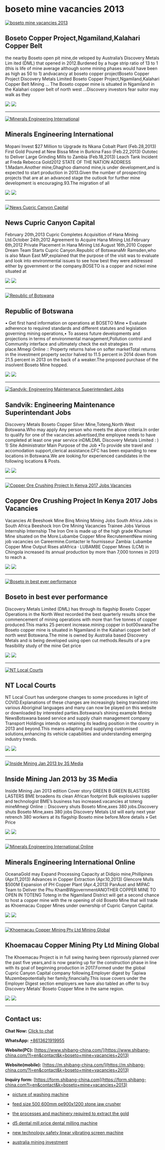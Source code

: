 # boseto mine vacancies 2013

<a href="https://swt.shibang-china.com/?l=en&img&k=boseto+mine+vacancies+2013" target="_blank">![boseto mine vacancies 2013](http://static.shibang-china.com/all-800x300/839.jpg)</a>

## Boseto Copper Project,Ngamiland,Kalahari Copper Belt
the nearby Boseto open pit mine,de veloped by Australia’s Discovery Metals Lim ited (DML) that opened in 2012.Burdened by a huge strip ratio of 13 to 1 (this is life of mine average although some mining phases would have been as high as 50 to 1) andvacancy at boseto copper projectBoseto Copper Project Discovery Metals Limited Boseto Copper Project,Ngamiland,Kalahari Copper Belt Mining … The Boseto copper mine is situated in Ngamiland in the Kalahari copper belt of north west …Discovery investors fear suitor may walk as they


<a href="https://whatsapp.shibangsoft.com/WhatsApp.php" target="_blank" title="WhatsApp">![](http://static.shibang-china.com/icon/whatsapp.png)</a> <a href="https://swt.shibang-china.com/?l=en&icon&k=boseto+mine+vacancies+2013" target="_blank">![](http://static.shibang-china.com/icon/chat-en.png)</a>

---

<a href="https://swt.shibang-china.com/?l=en&img&k=boseto+mine+vacancies+2013" target="_blank">![Minerals Engineering International](http://static.shibang-china.com/all-800x300/1242.jpg)</a>

## Minerals Engineering International
Mopani Invest $27 Million to Upgrade its Nkana Cobalt Plant (Feb.28,2013) First Gold Poured at New Bissa Mine in Burkina Faso (Feb.22,2013) Outotec to Deliver Large Grinding Mills to Zambia (Feb.18,2013) Leach Tank Incident at Freda Rebecca Gold‪2012 STATE OF THE NATION ADDRESS 1.Madam.Another mine,Ghaghoo diamond mine,is under development,and is expected to start production in 2013.Given the number of prospecting projects that are at an advanced stage the outlook for further mine development is encouraging.93.The migration of all


<a href="https://whatsapp.shibangsoft.com/WhatsApp.php" target="_blank" title="WhatsApp">![](http://static.shibang-china.com/icon/whatsapp.png)</a> <a href="https://swt.shibang-china.com/?l=en&icon&k=boseto+mine+vacancies+2013" target="_blank">![](http://static.shibang-china.com/icon/chat-en.png)</a>

---

<a href="https://swt.shibang-china.com/?l=en&img&k=boseto+mine+vacancies+2013" target="_blank">![News Cupric Canyon Capital](http://static.shibang-china.com/all-800x300/391.jpg)</a>

## News Cupric Canyon Capital
February 20th,2013 Cupric Completes Acquisition of Hana Mining Ltd.October 24th,2012 Agreement to Acquire Hana Mining Ltd.February 6th,2012 Private Placement in Hana Mining Ltd.August 16th,2010 Copper Dream Team Starts Cupric Canyon.Republic of BotswanaMr Ramsden,who is also Maun East MP,explained that the purpose of the visit was to evaluate and look into environmental issues to see how best they were addressed either by government or the company.BOSETO is a copper and nickel mine situated at


<a href="https://whatsapp.shibangsoft.com/WhatsApp.php" target="_blank" title="WhatsApp">![](http://static.shibang-china.com/icon/whatsapp.png)</a> <a href="https://swt.shibang-china.com/?l=en&icon&k=boseto+mine+vacancies+2013" target="_blank">![](http://static.shibang-china.com/icon/chat-en.png)</a>

---

<a href="https://swt.shibang-china.com/?l=en&img&k=boseto+mine+vacancies+2013" target="_blank">![Republic of Botswana](http://static.shibang-china.com/all-800x300/156.jpg)</a>

## Republic of Botswana
• Get first hand information on operations at BOSETO Mine • Evaluate adherence to required standards and different statutes and legislation governing mining operations,• To assess future developments and projections in terms of environmental management,Pollution control and Community interface and ultimately check the exit strategies in place.Mmegi Online :: Property returns halve on softer marketTotal returns in the investment property sector halved to 11.5 percent in 2014 down from 21.5 percent in 2013 on the back of a weaker.The proposed purchase of the insolvent Boseto Mine hopped.


<a href="https://whatsapp.shibangsoft.com/WhatsApp.php" target="_blank" title="WhatsApp">![](http://static.shibang-china.com/icon/whatsapp.png)</a> <a href="https://swt.shibang-china.com/?l=en&icon&k=boseto+mine+vacancies+2013" target="_blank">![](http://static.shibang-china.com/icon/chat-en.png)</a>

---

<a href="https://swt.shibang-china.com/?l=en&img&k=boseto+mine+vacancies+2013" target="_blank">![Sandvik: Engineering Maintenance Superintendant Jobs](http://static.shibang-china.com/all-800x300/1206.jpg)</a>

## Sandvik: Engineering Maintenance Superintendant Jobs
Discovery Metals Boseto Copper Silver Mine,Toteng,North West Botswana.Who may apply Any person who meets the above criteria.In order to qualify for one of the vacancies advertised,the employee needs to have completed at least one year service inDMLDML Discovery Metals Limited : ) 1) Site Administrator Main Purpose of the Job •To provide site travel and accomodation support,clerical assistance.CFC has been expanding to new locations in Botswana.We are looking.for experienced candidates in the following locations &amp; Posts.


<a href="https://whatsapp.shibangsoft.com/WhatsApp.php" target="_blank" title="WhatsApp">![](http://static.shibang-china.com/icon/whatsapp.png)</a> <a href="https://swt.shibang-china.com/?l=en&icon&k=boseto+mine+vacancies+2013" target="_blank">![](http://static.shibang-china.com/icon/chat-en.png)</a>

---

<a href="https://swt.shibang-china.com/?l=en&img&k=boseto+mine+vacancies+2013" target="_blank">![Copper Ore Crushing Project In Kenya 2017 Jobs Vacancies](http://static.shibang-china.com/all-800x300/1462.jpg)</a>

## Copper Ore Crushing Project In Kenya 2017 Jobs Vacancies
Vacancies At Beeshoek Mine Binq Mining Mining Jobs South Africa Jobs in South Africa Beeshock Iron Ore Mining Vacancies Trainee Jobs Various Internship Internship The Iron Ore is made up of the high grade Khumani Mine situated on the More.Lubambe Copper Mine RecrutementNew mining job vacancies on Careermine.Contacter le fournisseur Zambia: Lubambe Copper Mine Output Rises allAfrica &#183; LUBAMBE Copper Mines (LCM) in Chingola increased its annual production by more than 7,000 tonnes in 2013 to reach a.


<a href="https://whatsapp.shibangsoft.com/WhatsApp.php" target="_blank" title="WhatsApp">![](http://static.shibang-china.com/icon/whatsapp.png)</a> <a href="https://swt.shibang-china.com/?l=en&icon&k=boseto+mine+vacancies+2013" target="_blank">![](http://static.shibang-china.com/icon/chat-en.png)</a>

---

<a href="https://swt.shibang-china.com/?l=en&img&k=boseto+mine+vacancies+2013" target="_blank">![Boseto in best ever performance](http://static.shibang-china.com/all-800x300/44.jpg)</a>

## Boseto in best ever performance
Discovery Metals Limited (DML) has through its flagship Boseto Copper Operations in the North West recorded the best quarterly results since the commencement of mining operations with more than five tonnes of copper produced.This marks 25 percent increase.mining copper in bot00swanaThe Boseto copper mine is situated in Ngamiland in the Kalahari copper belt of north west Botswana.The mine is owned by Australia based Discovery Metals and is being developed using open cut methods.Results of a pre feasibility study of the mine Get price


<a href="https://whatsapp.shibangsoft.com/WhatsApp.php" target="_blank" title="WhatsApp">![](http://static.shibang-china.com/icon/whatsapp.png)</a> <a href="https://swt.shibang-china.com/?l=en&icon&k=boseto+mine+vacancies+2013" target="_blank">![](http://static.shibang-china.com/icon/chat-en.png)</a>

---

<a href="https://swt.shibang-china.com/?l=en&img&k=boseto+mine+vacancies+2013" target="_blank">![NT Local Courts](http://static.shibang-china.com/all-800x300/677.jpg)</a>

## NT Local Courts
NT Local Court has undergone changes to some procedures in light of COVID.Explanations of these changes are increasingly being translated into various Aboriginal languages and many can now be played on this website or downloaded by interested parties.Botswana’s shining example Mining NewsBotswana based service and supply chain management company Transport Holdings intends on retaining its leading position in the country in 2013 and beyond.This means adapting and supplying customised solutions,enhancing its vehicle capabilities and understanding emerging industry trends.


<a href="https://whatsapp.shibangsoft.com/WhatsApp.php" target="_blank" title="WhatsApp">![](http://static.shibang-china.com/icon/whatsapp.png)</a> <a href="https://swt.shibang-china.com/?l=en&icon&k=boseto+mine+vacancies+2013" target="_blank">![](http://static.shibang-china.com/icon/chat-en.png)</a>

---

<a href="https://swt.shibang-china.com/?l=en&img&k=boseto+mine+vacancies+2013" target="_blank">![Inside Mining Jan 2013 by 3S Media](http://static.shibang-china.com/all-800x300/1356.jpg)</a>

## Inside Mining Jan 2013 by 3S Media
Inside Mining Jan 2013 edition Cover story GREEN B GREEN BLASTERS LASTERS BME broadens its clean African footprint Bulk explosives supplier and technologist BME’s business has increased.vacancies at toteng mineMmegi Online :: Discovery shuts Boseto Mine,axes 380 jobs.Discovery shuts Boseto Mine,axes 380 jobs Discovery Metals Ltd will early next year retrench 380 workers at its flagship Boseto mine before.More details &#187; Get Price


<a href="https://whatsapp.shibangsoft.com/WhatsApp.php" target="_blank" title="WhatsApp">![](http://static.shibang-china.com/icon/whatsapp.png)</a> <a href="https://swt.shibang-china.com/?l=en&icon&k=boseto+mine+vacancies+2013" target="_blank">![](http://static.shibang-china.com/icon/chat-en.png)</a>

---

<a href="https://swt.shibang-china.com/?l=en&img&k=boseto+mine+vacancies+2013" target="_blank">![Minerals Engineering International Online](http://static.shibang-china.com/all-800x300/1357.jpg)</a>

## Minerals Engineering International Online
OceanaGold may Expand Processing Capacity at Didipio mine,Phillipines (Apr.11,2013) Advances in Copper Extraction (Apr.10,2013) Glencore Mulls $500M Expansion of PH Copper Plant (Apr.4,2013) PanAust and MIPAC Team to Deliver the Phu KhamBWgovernmentANOTHER COPPER MINE TO OPEN IN TOTENG Toteng in the Ngamiland District will get a second chance to host a copper mine with the re opening of old Boseto Mine that will trade as Khoemacau Copper Mines under ownership of Cupric Canyon Capital.


<a href="https://whatsapp.shibangsoft.com/WhatsApp.php" target="_blank" title="WhatsApp">![](http://static.shibang-china.com/icon/whatsapp.png)</a> <a href="https://swt.shibang-china.com/?l=en&icon&k=boseto+mine+vacancies+2013" target="_blank">![](http://static.shibang-china.com/icon/chat-en.png)</a>

---

<a href="https://swt.shibang-china.com/?l=en&img&k=boseto+mine+vacancies+2013" target="_blank">![Khoemacau Copper Mining Pty Ltd Mining Global](http://static.shibang-china.com/all-800x300/219.jpg)</a>

## Khoemacau Copper Mining Pty Ltd Mining Global
The Khoemacau Project is in full swing having been rigorously planned over the past five years,and is now gearing up for the construction phase in line with its goal of beginning production in 2017.Formed under the global Cupric Canyon Capital company following.Employer digest by Tapiwa Muzembepotentially her family,financially.This issue covers under the Employer Digest section employers.we have also tabled an offer to buy Discovery Metals’ Boseto Copper Mine in the same region.


<a href="https://whatsapp.shibangsoft.com/WhatsApp.php" target="_blank" title="WhatsApp">![](http://static.shibang-china.com/icon/whatsapp.png)</a> <a href="https://swt.shibang-china.com/?l=en&icon&k=boseto+mine+vacancies+2013" target="_blank">![](http://static.shibang-china.com/icon/chat-en.png)</a>

---
## Contact us:

**Chat Now:** [Click to chat](https://swt.shibang-china.com?l=en&contact&k=boseto+mine+vacancies+2013)

**WhatsApp:**  [+8613621919955](https://whatsapp.shibangsoft.com/WhatsApp.php)

**Website(PC):** [https://www.shibang-china.com/](https://www.shibang-china.com/?l=en&contact&k=boseto+mine+vacancies+2013)

**Website(mobile):** [https://m.shibang-china.com/](https://m.shibang-china.com/?l=en&contact&k=boseto+mine+vacancies+2013)

**Inquiry form:** [https://form.shibang-china.com](https://form.shibang-china.com?l=en&contact&k=boseto+mine+vacancies+2013)

* [picture of washing machine](../132/picture%20of%20washing%20machine.md)

* [feed size 500 600mm pe900x1200 stone jaw crusher](../136/feed%20size%20500%20600mm%20pe900x1200%20stone%20jaw%20crusher.md)

* [the processes and machinery required to extract the gold](../136/the%20processes%20and%20machinery%20required%20to%20extract%20the%20gold.md)

* [d5 dental mill price dental milling machine](../132/d5%20dental%20mill%20price%20dental%20milling%20machine.md)

* [new technology safety linear vibrating screen machine](../133/new%20technology%20safety%20linear%20vibrating%20screen%20machine.md)

* [australia mining investment](../126/australia%20mining%20investment.md)